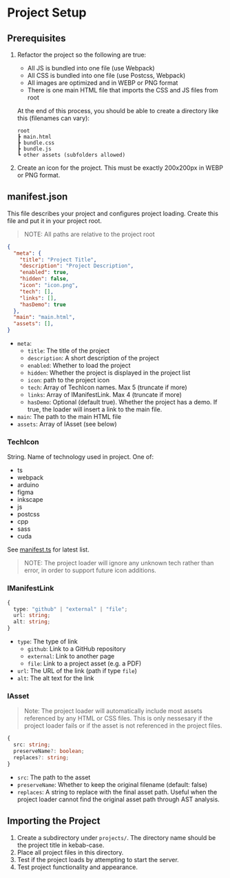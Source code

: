 # Project Setup

## Prerequisites
1. Refactor the project so the following are true:
    - All JS is bundled into one file (use Webpack)
    - All CSS is bundled into one file (use Postcss, Webpack)
    - All images are optimized and in WEBP or PNG format
    - There is one main HTML file that imports the CSS and JS files from root


    At the end of this process, you should be able to create a directory like this (filenames can vary):
    ```
    root
    ┣ main.html
    ┣ bundle.css
    ┣ bundle.js
    ┗ other assets (subfolders allowed)
    ```
2. Create an icon for the project. This must be exactly 200x200px in WEBP or PNG format.


## manifest.json
This file describes your project and configures project loading. Create this file and put it in your project root.

> NOTE: All paths are relative to the project root

```json
{
  "meta": {
    "title": "Project Title",
    "description": "Project Description",
    "enabled": true,
    "hidden": false,
    "icon": "icon.png",
    "tech": [],
    "links": [],
    "hasDemo": true
  },
  "main": "main.html",
  "assets": [],
}
```

- `meta`:
    - `title`: The title of the project
    - `description`: A short description of the project
    - `enabled`: Whether to load the project
    - `hidden`: Whether the project is displayed in the project list
    - `icon`: path to the project icon
    - `tech`: Array of TechIcon names. Max 5 (truncate if more)
    - `links`: Array of IManifestLink. Max 4 (truncate if more)
    - `hasDemo`: Optional (default true). Whether the project has a demo. If true, the loader will insert a link to the main file.
- `main`: The path to the main HTML file
- `assets`: Array of IAsset (see below)

### TechIcon
String. Name of technology used in project. One of:
- ts
- webpack
- arduino
- figma
- inkscape
- js
- postcss
- cpp
- sass
- cuda

See [manifest.ts](/src/projects/manifest.ts) for latest list.

> NOTE: The project loader will ignore any unknown tech rather than error, in order to support future icon additions.

### IManifestLink
```ts
{
  type: "github" | "external" | "file";
  url: string;
  alt: string;
}
```

- `type`: The type of link
    - `github`: Link to a GitHub repository
    - `external`: Link to another page
    - `file`: Link to a project asset (e.g. a PDF)
- `url`: The URL of the link (path if type `file`)
- `alt`: The alt text for the link

### IAsset

> Note: The project loader will automatically include most assets referenced by any HTML or CSS files. This is only nessesary if the project loader fails or if the asset is not referenced in the project files.

```ts
{
  src: string;
  preserveName?: boolean;
  replaces?: string;
}
```

- `src`: The path to the asset
- `preserveName`: Whether to keep the original filename (default: false)
- `replaces`: A string to replace with the final asset path. Useful when the project loader cannot find the original asset path through AST analysis.

## Importing the Project
1. Create a subdirectory under `projects/`. The directory name should be the project title in kebab-case. 
2. Place all project files in this directory.
3. Test if the project loads by attempting to start the server.
4. Test project functionality and appearance.